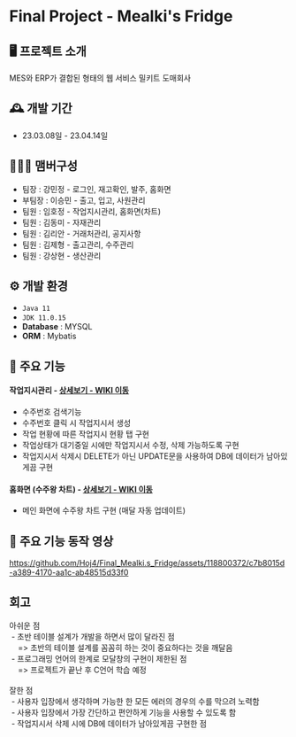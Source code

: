 # Final Project - Mealki's Fridge

## 🖥️ 프로젝트 소개
  MES와 ERP가 결합된 형태의 웹 서비스 밀키트 도매회사
<br>

## 🕰️ 개발 기간
* 23.03.08일 - 23.04.14일

## 🧑‍🤝‍🧑 맴버구성
 - 팀장  : 강민정 - 로그인, 재고확인, 발주, 홈화면
 - 부팀장 : 이승민 - 출고, 입고, 사원관리
 - 팀원 : 임호정 - 작업지시관리, 홈화면(차트)
 - 팀원 : 김동미 - 자재관리
 - 팀원 : 김리안 - 거래처관리, 공지사항
 - 팀원 : 김제형 - 출고관리, 수주관리
 - 팀원 : 강상현 - 생산관리

## ⚙️ 개발 환경
- `Java 11`
- `JDK 11.0.15`
- **Database** : MYSQL
- **ORM** : Mybatis

## 📌 주요 기능
#### 작업지시관리 - <a href="https://github.com/Hoj4/Final_Mealki.s_Fridge/wiki/%EC%9E%91%EC%97%85%EC%A7%80%EC%8B%9C%EA%B4%80%EB%A6%AC" >상세보기 - WIKI 이동</a>
- 수주번호 검색기능
- 수주번호 클릭 시 작업지시서 생성
- 작업 현황에 따른 작업지시 현황 탭 구현
- 작업상태가 대기중일 시에만 작업지시서 수정, 삭제 가능하도록 구현
- 작업지시서 삭제시 DELETE가 아닌 UPDATE문을 사용하여 DB에 데이터가 남아있게끔 구현
#### 홈화면 (수주왕 차트) - <a href="https://github.com/Hoj4/Final_Mealki.s_Fridge/wiki/%EC%88%98%EC%A3%BC%EC%99%95%EC%B0%A8%ED%8A%B8" >상세보기 - WIKI 이동</a>
- 메인 화면에 수주왕 차트 구현 (매달 자동 업데이트)

## 📌 주요 기능 동작 영상


https://github.com/Hoj4/Final_Mealki.s_Fridge/assets/118800372/c7b8015d-a389-4170-aa1c-ab48515d33f0

## 회고
아쉬운 점<br>
 - 초반 테이블 설계가 개발을 하면서 많이 달라진 점<br>
    => 초반의 테이블 설계를 꼼꼼히 하는 것이 중요하다는 것을 깨달음 <br>
 - 프로그래밍 언어의 한계로 모달창의 구현이 제한된 점<br>
    => 프로젝트가 끝난 후 C언어 학습 예정<br>
<br>
잘한 점 <br>
 - 사용자 입장에서 생각하며 가능한 한 모든 에러의 경우의 수를 막으려 노력함 <br>
 - 사용자 입장에서 가장 간단하고 편안하게 기능을 사용할 수 있도록 함  <br>
 - 작업지시서 삭제 시에 DB에 데이터가 남아있게끔 구현한 점


